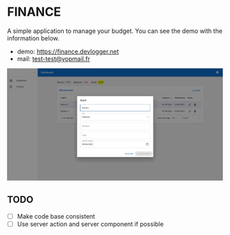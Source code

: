 # FINANCE

A simple application to manage your budget. You can see the demo with the information below.

- demo: <https://finance.devlogger.net>
- mail: <test-test@yopmail.fr>

![Finance demo](https://github.com/heryTz/finance/blob/main/demo.gif)

## TODO

- [ ] Make code base consistent
- [ ] Use server action and server component if possible
